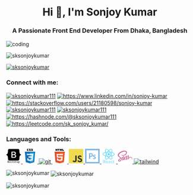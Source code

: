 <h1 align="center">Hi 👋, I'm Sonjoy Kumar</h1>
<h3 align="center">A Passionate Front End Developer From Dhaka, Bangladesh</h3>

<img
  align="center"
  width="600"
  src="https://user-images.githubusercontent.com/55389276/140866485-8fb1c876-9a8f-4d6a-98dc-08c4981eaf70.gif"
  alt="coding"
/>

<p align="left">
  <img
    src="https://komarev.com/ghpvc/?username=sksonjoykumar&label=Profile%20views&color=0e75b6&style=flat"
    alt="sksonjoykumar"
  />
</p>

<p align="left">
  <a href="https://github.com/ryo-ma/github-profile-trophy"
    ><img
      src="https://github-profile-trophy.vercel.app/?username=sksonjoykumar"
      alt="sksonjoykumar"
  /></a>
</p>

<h3 align="left">Connect with me:</h3>
<p align="left">
  <a href="https://twitter.com/sksonjoykumar" target="blank"
    ><img
      align="center"
      src="https://raw.githubusercontent.com/rahuldkjain/github-profile-readme-generator/master/src/images/icons/Social/twitter.svg"
      alt="sksonjoykumar111"
      height="30"
      width="40"
  /></a>
  <a href="https://www.linkedin.com/in/sonjoy-kumar-337126255/" target="blank"
    ><img
      align="center"
      src="https://raw.githubusercontent.com/rahuldkjain/github-profile-readme-generator/master/src/images/icons/Social/linked-in-alt.svg"
      alt="https://www.linkedin.com/in/sonjoy-kumar"
      height="30"
      width="40"
  /></a>
  <a href="https://stackoverflow.com/users/21180598/sonjoy-kumar" target="blank"
    ><img
      align="center"
      src="https://raw.githubusercontent.com/rahuldkjain/github-profile-readme-generator/master/src/images/icons/Social/stack-overflow.svg"
      alt="https://stackoverflow.com/users/21180598/sonjoy-kumar"
      height="30"
      width="40"
  /></a>
  <a href="https://fb.com/sksonjoykumar111" target="blank"
    ><img
      align="center"
      src="https://raw.githubusercontent.com/rahuldkjain/github-profile-readme-generator/master/src/images/icons/Social/facebook.svg"
      alt="sksonjoykumar111"
      height="30"
      width="40"
  /></a>
  <a href="https://instagram.com/sksonjoykumar111" target="blank"
    ><img
      align="center"
      src="https://raw.githubusercontent.com/rahuldkjain/github-profile-readme-generator/master/src/images/icons/Social/instagram.svg"
      alt="sksonjoykumar111"
      height="30"
      width="40"
  /></a>
  <a href="https://hashnode.com/@sksonjoykumar111" target="blank"
    ><img
      align="center"
      src="https://raw.githubusercontent.com/rahuldkjain/github-profile-readme-generator/master/src/images/icons/Social/hashnode.svg"
      alt="https://hashnode.com/@sksonjoykumar111"
      height="30"
      width="40"
  /></a>
  <a href="https://www.leetcode.com/sk_sonjoy_kumar/" target="blank"
    ><img
      align="center"
      src="https://raw.githubusercontent.com/rahuldkjain/github-profile-readme-generator/master/src/images/icons/Social/leet-code.svg"
      alt="https://leetcode.com/sk_sonjoy_kumar/"
      height="30"
      width="40"
  /></a>
</p>

<h3 align="left">Languages and Tools:</h3>
<p align="left">
  <a href="https://getbootstrap.com" target="_blank" rel="noreferrer">
    <img
      src="https://raw.githubusercontent.com/devicons/devicon/master/icons/bootstrap/bootstrap-plain-wordmark.svg"
      alt="bootstrap"
      width="40"
      height="40"
    />
  </a>
  <a href="https://www.w3schools.com/css/" target="_blank" rel="noreferrer">
    <img
      src="https://raw.githubusercontent.com/devicons/devicon/master/icons/css3/css3-original-wordmark.svg"
      alt="css3"
      width="40"
      height="40"
    />
  </a>
  <a href="https://git-scm.com/" target="_blank" rel="noreferrer">
    <img
      src="https://www.vectorlogo.zone/logos/git-scm/git-scm-icon.svg"
      alt="git"
      width="40"
      height="40"
    />
  </a>
  <a href="https://www.w3.org/html/" target="_blank" rel="noreferrer">
    <img
      src="https://raw.githubusercontent.com/devicons/devicon/master/icons/html5/html5-original-wordmark.svg"
      alt="html5"
      width="40"
      height="40"
    />
  </a>
  <a
    href="https://developer.mozilla.org/en-US/docs/Web/JavaScript"
    target="_blank"
    rel="noreferrer"
  >
    <img
      src="https://raw.githubusercontent.com/devicons/devicon/master/icons/javascript/javascript-original.svg"
      alt="javascript"
      width="40"
      height="40"
    />
  </a>
  <a href="https://www.photoshop.com/en" target="_blank" rel="noreferrer">
    <img
      src="https://raw.githubusercontent.com/devicons/devicon/master/icons/photoshop/photoshop-line.svg"
      alt="photoshop"
      width="40"
      height="40"
    />
  </a>
  <a href="https://reactjs.org/" target="_blank" rel="noreferrer">
    <img
      src="https://raw.githubusercontent.com/devicons/devicon/master/icons/react/react-original-wordmark.svg"
      alt="react"
      width="40"
      height="40"
    />
  </a>
  <a href="https://sass-lang.com" target="_blank" rel="noreferrer">
    <img
      src="https://raw.githubusercontent.com/devicons/devicon/master/icons/sass/sass-original.svg"
      alt="sass"
      width="40"
      height="40"
    />
  </a>
  <a href="https://tailwindcss.com/" target="_blank" rel="noreferrer">
    <img
      src="https://www.vectorlogo.zone/logos/tailwindcss/tailwindcss-icon.svg"
      alt="tailwind"
      width="40"
      height="40"
    />
  </a>
</p>

<p>
  <img
    align="left"
    src="https://github-readme-stats.vercel.app/api/top-langs?username=sksonjoykumar&show_icons=true&locale=en&layout=compact"
    alt="sksonjoykumar"
  />
</p>

<p>
  &nbsp;<img
    align="center"
    src="https://github-readme-stats.vercel.app/api?username=sksonjoykumar&show_icons=true&locale=en"
    alt="sksonjoykumar"
  />
</p>

<p>
  <img
    align="center"
    src="https://github-readme-streak-stats.herokuapp.com/?user=sksonjoykumar&"
    alt="sksonjoykumar"
  />
</p>
